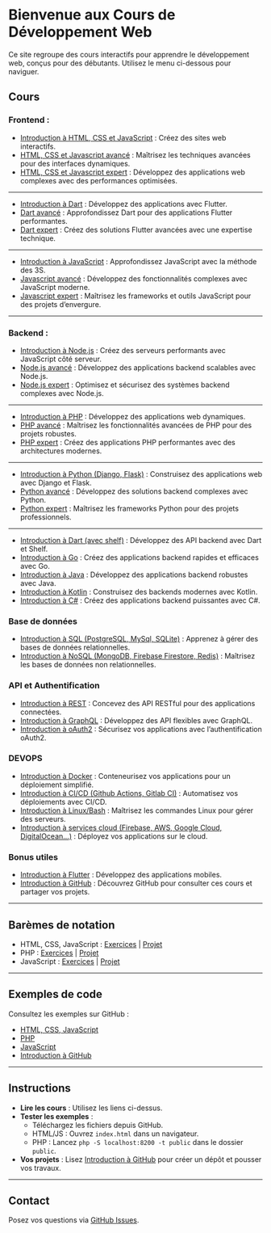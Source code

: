 # Bienvenue aux Cours de Développement Web

Ce site regroupe des cours interactifs pour apprendre le développement web, conçus pour des débutants. Utilisez le menu ci-dessous pour naviguer.

## Cours

### Frontend :

- [Introduction à HTML, CSS et JavaScript](./html-css-js.md) : Créez des sites web interactifs.
- [HTML, CSS et Javascript avancé](./html-css-js-Advanced.md) : Maîtrisez les techniques avancées pour des interfaces dynamiques.
- [HTML, CSS et Javascript expert](./html-css-js-expert.md) : Développez des applications web complexes avec des performances optimisées.

***

- [Introduction à Dart](./dart.md) : Développez  des applications avec Flutter.
- [Dart avancé](./dart-advanced.md) : Approfondissez Dart pour des applications Flutter performantes.
- [Dart expert](./dart-expert.md) : Créez des solutions Flutter avancées avec une expertise technique.

---

- [Introduction à JavaScript](./javascript.md) : Approfondissez JavaScript avec la méthode des 3S.
- [Javascript avancé](./javascript-advanced.md) : Développez des fonctionnalités complexes avec JavaScript moderne.
- [Javascript expert](./javascript-expert.md) : Maîtrisez les frameworks et outils JavaScript pour des projets d’envergure.

___

### Backend :

- [Introduction à Node.js](./nodejs.md) : Créez des serveurs performants avec JavaScript côté serveur.
- [Node.js avancé](./nodejs-advanced.md) : Développez des applications backend scalables avec Node.js.
- [Node.js expert](./nodejs-expert.md) : Optimisez et sécurisez des systèmes backend complexes avec Node.js.

___

- [Introduction à PHP](./php.md) : Développez des applications web dynamiques.
- [PHP avancé](./php-advanced.md) : Maîtrisez les fonctionnalités avancées de PHP pour des projets robustes.
- [PHP expert](./php-expert.md) : Créez des applications PHP performantes avec des architectures modernes.

___

- [Introduction à Python (Django, Flask)](./python.md) : Construisez des applications web avec Django et Flask.
- [Python avancé](./python-advanced.md) : Développez des solutions backend complexes avec Python.
- [Python expert](./python-expert.md) : Maîtrisez les frameworks Python pour des projets professionnels.

___

- [Introduction à Dart (avec shelf)](./dartbend.md) : Développez des API backend avec Dart et Shelf.
- [Introduction à Go](./go.md) : Créez des applications backend rapides et efficaces avec Go.
- [Introduction à Java](./java.md) : Développez des applications backend robustes avec Java.
- [Introduction à Kotlin](./Kotlin.md) : Construisez des backends modernes avec Kotlin.
- [Introduction à C#](./c.md) : Créez des applications backend puissantes avec C#.

### Base de données

- [Introduction à SQL (PostgreSQL, MySql, SQLite)](./sql.md) : Apprenez à gérer des bases de données relationnelles.
- [Introduction à NoSQL (MongoDB, Firebase Firestore, Redis)](./nosql.md) : Maîtrisez les bases de données non relationnelles.

### API et Authentification

- [Introduction à REST](./rest.md) : Concevez des API RESTful pour des applications connectées.
- [Introduction à GraphQL](./graphql.md) : Développez des API flexibles avec GraphQL.
- [Introduction à oAuth2](./oauth2.md) : Sécurisez vos applications avec l’authentification oAuth2.

### DEVOPS

- [Introduction à Docker](./docker.md) : Conteneurisez vos applications pour un déploiement simplifié.
- [Introduction à CI/CD (Github Actions, Gitlab CI)](./ci-cd.md) : Automatisez vos déploiements avec CI/CD.
- [Introduction à Linux/Bash](./linux.md) : Maîtrisez les commandes Linux pour gérer des serveurs.
- [Introduction à services cloud (Firebase, AWS, Google Cloud, DigitalOcean...)](./cloud.md) : Déployez vos applications sur le cloud.

### Bonus utiles

- [Introduction à Flutter](./flutter.md) : Développez des applications mobiles.
- [Introduction à GitHub](./github-intro.md) : Découvrez GitHub pour consulter ces cours et partager vos projets.

___

## Barèmes de notation

- HTML, CSS, JavaScript : [Exercices](./grading/html-css-js-exercises.md) | [Projet](./grading/html-css-js-project.md)
- PHP : [Exercices](./grading/php-exercises.md) | [Projet](./grading/php-project.md)
- JavaScript : [Exercices](./grading/javascript-exercises.md) | [Projet](./grading/javascript-project.md)

___

## Exemples de code

Consultez les exemples sur GitHub :
- [HTML, CSS, JavaScript](https://github.com/votre-utilisateur/WebDevelopmentCourses/tree/main/html-css-js)
- [PHP](https://github.com/votre-utilisateur/WebDevelopmentCourses/tree/main/php)
- [JavaScript](https://github.com/votre-utilisateur/WebDevelopmentCourses/tree/main/javascript)
- [Introduction à GitHub](https://github.com/votre-utilisateur/WebDevelopmentCourses/tree/main/github-intro/examples)

___

## Instructions

- **Lire les cours** : Utilisez les liens ci-dessus.
- **Tester les exemples** :
  - Téléchargez les fichiers depuis GitHub.
  - HTML/JS : Ouvrez `index.html` dans un navigateur.
  - PHP : Lancez `php -S localhost:8200 -t public` dans le dossier `public`.
- **Vos projets** : Lisez [Introduction à GitHub](./github-intro.md) pour créer un dépôt et pousser vos travaux.

___

## Contact

Posez vos questions via [GitHub Issues](https://github.com/lakrim92/Cours_WebDevelopment/issues/new?template=question-etudiant.md).